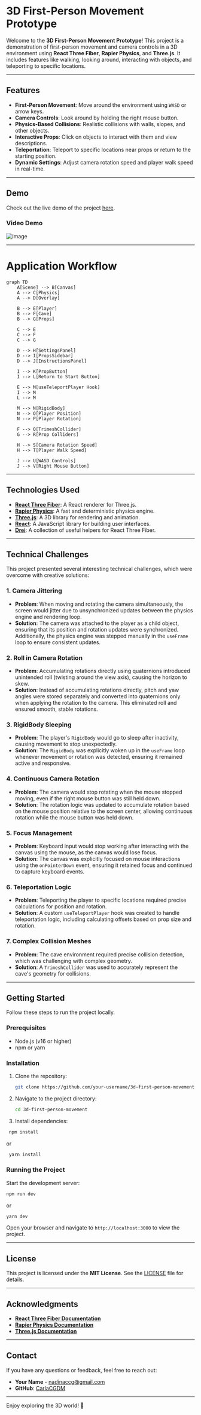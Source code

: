 # **3D First-Person Movement Prototype**

Welcome to the **3D First-Person Movement Prototype**! This project is a demonstration of first-person movement and camera controls in a 3D environment using **React Three Fiber**, **Rapier Physics**, and **Three.js**. It includes features like walking, looking around, interacting with objects, and teleporting to specific locations.

---

## **Features**
- **First-Person Movement**: Move around the environment using `WASD` or arrow keys.
- **Camera Controls**: Look around by holding the right mouse button.
- **Physics-Based Collisions**: Realistic collisions with walls, slopes, and other objects.
- **Interactive Props**: Click on objects to interact with them and view descriptions.
- **Teleportation**: Teleport to specific locations near props or return to the starting position.
- **Dynamic Settings**: Adjust camera rotation speed and player walk speed in real-time.

---

## **Demo**
Check out the live demo of the project [here](https://cova-bonica-test.netlify.app/).

### **Video Demo**

![image](https://github.com/user-attachments/assets/6341f88f-a296-4b2b-b796-a7d935c2f371)


---

# Application Workflow

```mermaid
graph TD
    A[Scene] --> B[Canvas]
    A --> C[Physics]
    A --> D[Overlay]

    B --> E[Player]
    B --> F[Cave]
    B --> G[Props]

    C --> E
    C --> F
    C --> G

    D --> H[SettingsPanel]
    D --> I[PropsSidebar]
    D --> J[InstructionsPanel]

    I --> K[PropButton]
    I --> L[Return to Start Button]

    E --> M[useTeleportPlayer Hook]
    I --> M
    L --> M

    M --> N[RigidBody]
    N --> O[Player Position]
    N --> P[Player Rotation]

    F --> Q[TrimeshCollider]
    G --> R[Prop Colliders]

    H --> S[Camera Rotation Speed]
    H --> T[Player Walk Speed]

    J --> U[WASD Controls]
    J --> V[Right Mouse Button]
````
---

## **Technologies Used**
- **[React Three Fiber](https://docs.pmnd.rs/react-three-fiber)**: A React renderer for Three.js.
- **[Rapier Physics](https://rapier.rs/)**: A fast and deterministic physics engine.
- **[Three.js](https://threejs.org/)**: A 3D library for rendering and animation.
- **[React](https://reactjs.org/)**: A JavaScript library for building user interfaces.
- **[Drei](https://github.com/pmndrs/drei)**: A collection of useful helpers for React Three Fiber.

---

## **Technical Challenges**
This project presented several interesting technical challenges, which were overcome with creative solutions:

### **1. Camera Jittering**
- **Problem**: When moving and rotating the camera simultaneously, the screen would jitter due to unsynchronized updates between the physics engine and rendering loop.
- **Solution**: The camera was attached to the player as a child object, ensuring that its position and rotation updates were synchronized. Additionally, the physics engine was stepped manually in the `useFrame` loop to ensure consistent updates.

### **2. Roll in Camera Rotation**
- **Problem**: Accumulating rotations directly using quaternions introduced unintended roll (twisting around the view axis), causing the horizon to skew.
- **Solution**: Instead of accumulating rotations directly, pitch and yaw angles were stored separately and converted into quaternions only when applying the rotation to the camera. This eliminated roll and ensured smooth, stable rotations.

### **3. RigidBody Sleeping**
- **Problem**: The player's `RigidBody` would go to sleep after inactivity, causing movement to stop unexpectedly.
- **Solution**: The `RigidBody` was explicitly woken up in the `useFrame` loop whenever movement or rotation was detected, ensuring it remained active and responsive.

### **4. Continuous Camera Rotation**
- **Problem**: The camera would stop rotating when the mouse stopped moving, even if the right mouse button was still held down.
- **Solution**: The rotation logic was updated to accumulate rotation based on the mouse position relative to the screen center, allowing continuous rotation while the mouse button was held down.

### **5. Focus Management**
- **Problem**: Keyboard input would stop working after interacting with the canvas using the mouse, as the canvas would lose focus.
- **Solution**: The canvas was explicitly focused on mouse interactions using the `onPointerDown` event, ensuring it retained focus and continued to capture keyboard events.

### **6. Teleportation Logic**
- **Problem**: Teleporting the player to specific locations required precise calculations for position and rotation.
- **Solution**: A custom `useTeleportPlayer` hook was created to handle teleportation logic, including calculating offsets based on prop size and rotation.

### **7. Complex Collision Meshes**
- **Problem**: The cave environment required precise collision detection, which was challenging with complex geometry.
- **Solution**: A `TrimeshCollider` was used to accurately represent the cave's geometry for collisions.

---

## **Getting Started**
Follow these steps to run the project locally.

### **Prerequisites**
- Node.js (v16 or higher)
- npm or yarn

### **Installation**
1. Clone the repository:
   ```bash
   git clone https://github.com/your-username/3d-first-person-movement.git
   ```
2. Navigate to the project directory:
   ```bash
   cd 3d-first-person-movement
   ```
3. Install dependencies:
  ```bash
   npm install
   ```
   or
  ```bash
   yarn install
   ```

### **Running the Project**
Start the development server:
```bash
npm run dev
```
or
```bash
yarn dev
```
Open your browser and navigate to `http://localhost:3000` to view the project.

---

## **License**
This project is licensed under the **MIT License**. See the [LICENSE](LICENSE) file for details.

---

## **Acknowledgments**
- **[React Three Fiber Documentation](https://docs.pmnd.rs/react-three-fiber)**
- **[Rapier Physics Documentation](https://rapier.rs/docs/)**
- **[Three.js Documentation](https://threejs.org/docs/)**

---

## **Contact**
If you have any questions or feedback, feel free to reach out:
- **Your Name** - [nadinaccg@gmail.com](mailto:nadinaccg@gmail.com)
- **GitHub**: [CarlaCGDM](https://github.com/CarlaCGDM)

---

Enjoy exploring the 3D world! 🚀
